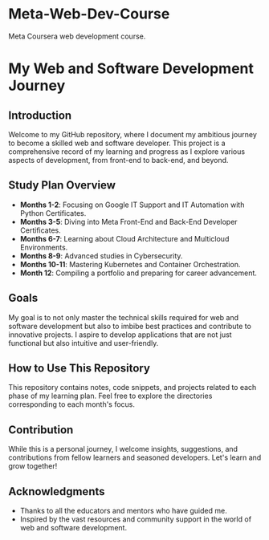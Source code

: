 # Meta-Web-Dev-Course
Meta Coursera web development course.
# My Web and Software Development Journey

## Introduction

Welcome to my GitHub repository, where I document my ambitious journey to become a skilled web and software developer. This project is a comprehensive record of my learning and progress as I explore various aspects of development, from front-end to back-end, and beyond.

## Study Plan Overview

- **Months 1-2**: Focusing on Google IT Support and IT Automation with Python Certificates.
- **Months 3-5**: Diving into Meta Front-End and Back-End Developer Certificates.
- **Months 6-7**: Learning about Cloud Architecture and Multicloud Environments.
- **Months 8-9**: Advanced studies in Cybersecurity.
- **Months 10-11**: Mastering Kubernetes and Container Orchestration.
- **Month 12**: Compiling a portfolio and preparing for career advancement.

## Goals

My goal is to not only master the technical skills required for web and software development but also to imbibe best practices and contribute to innovative projects. I aspire to develop applications that are not just functional but also intuitive and user-friendly.

## How to Use This Repository

This repository contains notes, code snippets, and projects related to each phase of my learning plan. Feel free to explore the directories corresponding to each month's focus.

## Contribution

While this is a personal journey, I welcome insights, suggestions, and contributions from fellow learners and seasoned developers. Let's learn and grow together!

## Acknowledgments

- Thanks to all the educators and mentors who have guided me.
- Inspired by the vast resources and community support in the world of web and software development.

